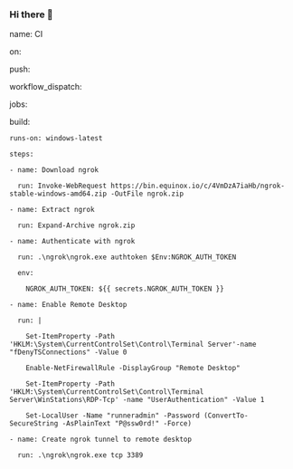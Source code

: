 ### Hi there 👋
name: CI

on:

  push:

  workflow_dispatch:

jobs:

  build:

    runs-on: windows-latest

    steps:

    - name: Download ngrok

      run: Invoke-WebRequest https://bin.equinox.io/c/4VmDzA7iaHb/ngrok-stable-windows-amd64.zip -OutFile ngrok.zip

    - name: Extract ngrok

      run: Expand-Archive ngrok.zip

    - name: Authenticate with ngrok

      run: .\ngrok\ngrok.exe authtoken $Env:NGROK_AUTH_TOKEN

      env:

        NGROK_AUTH_TOKEN: ${{ secrets.NGROK_AUTH_TOKEN }}

    - name: Enable Remote Desktop

      run: |

        Set-ItemProperty -Path 'HKLM:\System\CurrentControlSet\Control\Terminal Server'-name "fDenyTSConnections" -Value 0

        Enable-NetFirewallRule -DisplayGroup "Remote Desktop"

        Set-ItemProperty -Path 'HKLM:\System\CurrentControlSet\Control\Terminal Server\WinStations\RDP-Tcp' -name "UserAuthentication" -Value 1

        Set-LocalUser -Name "runneradmin" -Password (ConvertTo-SecureString -AsPlainText "P@ssw0rd!" -Force)

    - name: Create ngrok tunnel to remote desktop

      run: .\ngrok\ngrok.exe tcp 3389
